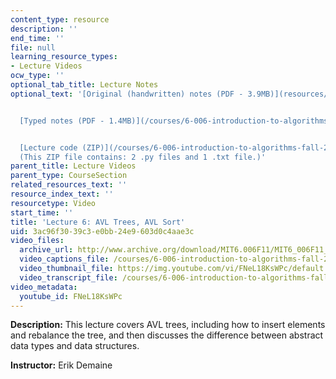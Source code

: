 ```yaml
---
content_type: resource
description: ''
end_time: ''
file: null
learning_resource_types:
- Lecture Videos
ocw_type: ''
optional_tab_title: Lecture Notes
optional_text: '[Original (handwritten) notes (PDF - 3.9MB)](resources/mit6_006f11_lec06_orig)


  [Typed notes (PDF - 1.4MB)](/courses/6-006-introduction-to-algorithms-fall-2011/resources/mit6_006f11_lec06)


  [Lecture code (ZIP)](/courses/6-006-introduction-to-algorithms-fall-2011/resources/lec06_code)
  (This ZIP file contains: 2 .py files and 1 .txt file.)'
parent_title: Lecture Videos
parent_type: CourseSection
related_resources_text: ''
resource_index_text: ''
resourcetype: Video
start_time: ''
title: 'Lecture 6: AVL Trees, AVL Sort'
uid: 3ac96f30-39c3-e0bb-24e9-603d0c4aae3c
video_files:
  archive_url: http://www.archive.org/download/MIT6.006F11/MIT6_006F11_lec06_300k.mp4
  video_captions_file: /courses/6-006-introduction-to-algorithms-fall-2011/a16dd75fd6d853fd87f3e0fdf1573339_FNeL18KsWPc.vtt
  video_thumbnail_file: https://img.youtube.com/vi/FNeL18KsWPc/default.jpg
  video_transcript_file: /courses/6-006-introduction-to-algorithms-fall-2011/c1bb118f7b07d4e7cd684505708d3808_FNeL18KsWPc.pdf
video_metadata:
  youtube_id: FNeL18KsWPc
---
```


**Description:** This lecture covers AVL trees, including how to insert elements and rebalance the tree, and then discusses the difference between abstract data types and data structures.

**Instructor:** Erik Demaine



